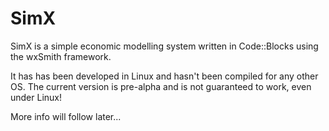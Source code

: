 # SimX
SimX is a simple economic modelling system written in Code::Blocks using the wxSmith framework.

It has has been developed in Linux and hasn't been compiled for any other OS. The current version is pre-alpha and is not 
guaranteed to work, even under Linux!

More info will follow later...
